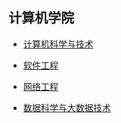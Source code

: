 ## 计算机学院

- [计算机科学与技术](grad-application/biology/bioinformatics/README.md)

- [软件工程](grad-application/biology/biotechnology/README.md)

- [网络工程](grad-application/biology/bioscience/README.md)

- [数据科学与大数据技术](grad-application/biology/bioscience/README.md)
